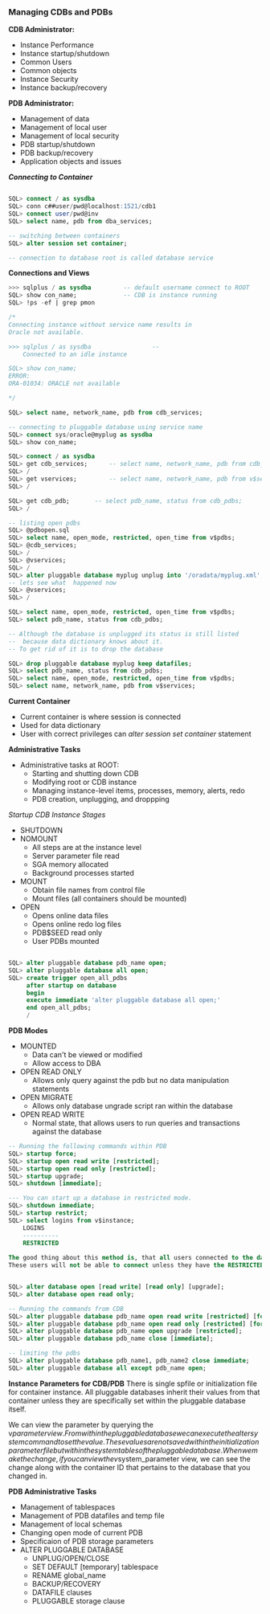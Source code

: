 ### Managing CDBs and PDBs
__CDB Administrator:__
- Instance Performance
- Instance startup/shutdown
- Common Users
- Common objects
- Instance Security
- Instance backup/recovery

__PDB Administrator:__
- Management of data
- Management of local user
- Management of local security
- PDB startup/shutdown
- PDB backup/recovery
- Application objects and issues

***Connecting to Container***
```SQL

SQL> connect / as sysdba
SQL> conn c##user/pwd@localhost:1521/cdb1
SQL> connect user/pwd@inv
SQL> select name, pdb from dba_services;

-- switching between containers
SQL> alter session set container;

-- connection to database root is called database service

```

**Connections and Views**
```SQL
>>> sqlplus / as sysdba         -- default username connect to ROOT
SQL> show con_name;             -- CDB is instance running
SQL> !ps -ef | grep pmon

/*
Connecting instance without service name results in
Oracle not available.

>>> sqlplus / as sysdba                 --
    Connected to an idle instance

SQL> show con_name;
ERROR:
ORA-01034: ORACLE not available

*/

SQL> select name, network_name, pdb from cdb_services;

-- connecting to pluggable database using service name
SQL> connect sys/oracle@myplug as sysdba
SQL> show con_name;

SQL> connect / as sysdba
SQL> get cdb_services;      -- select name, network_name, pdb from cdb_services;
SQL> /
SQL> get vservices;         -- select name, network_name, pdb from v$services;
SQL> /

SQL> get cdb_pdb;       -- select pdb_name, status from cdb_pdbs;
SQL> /

-- listing open pdbs
SQL> @pdbopen.sql
SQL> select name, open_mode, restricted, open_time from v$pdbs;
SQL> @cdb_services;
SQL> /
SQL> @vservices;
SQL> /
SQL> alter pluggable database myplug unplug into '/oradata/myplug.xml';
-- lets see what  happened now
SQL> @vservices;
SQL> /

SQL> select name, open_mode, restricted, open_time from v$pdbs;
SQL> select pdb_name, status from cdb_pdbs;

-- Although the database is unplugged its status is still listed
--  because data dictionary knows about it.
-- To get rid of it is to drop the database

SQL> drop pluggable database myplug keep datafiles;
SQL> select pdb_name, status from cdb_pdbs;
SQL> select name, open_mode, restricted, open_time from v$pdbs;
SQL> select name, network_name, pdb from v$services;

```

**Current Container**
- Current container is where session is connected 
- Used for data dictionary
- User with correct privileges can *alter session set container* statement

**Administrative Tasks**
- Administrative tasks at ROOT:
    - Starting and shutting down CDB
    - Modifying root or CDB instance
    - Managing instance-level items, processes, memory, alerts, redo
    - PDB creation, unplugging, and droppping

*Startup CDB Instance Stages*
- SHUTDOWN
- NOMOUNT
    - All steps are at the instance level
    - Server parameter file read
    - SGA memory allocated
    - Background processes started
- MOUNT
    - Obtain file names from control file
    - Mount files (all containers should be mounted)
- OPEN
    - Opens online data files
    - Opens online redo log files
    - PDB$SEED read only
    - User PDBs mounted

```SQL

SQL> alter pluggable database pdb_name open;
SQL> alter pluggable database all open;
SQL> create trigger open_all_pdbs 
     after startup on database
     begin
     execute immediate 'alter pluggable database all open;'
     end open_all_pdbs;
     /

```

**PDB Modes**
- MOUNTED
    - Data can't be viewed or modified
    - Allow access to DBA
- OPEN READ ONLY
    - Allows only query against the pdb but no data manipulation statements 
- OPEN MIGRATE
    - Allows only database ungrade script ran within the database
- OPEN READ WRITE
    - Normal state, that allows users to run queries and transactions against the database

```SQL
-- Running the following commands within PDB
SQL> startup force;
SQL> startup open read write [restricted];
SQL> startup open read only [restricted];
SQL> startup upgrade;
SQL> shutdown [immediate];

--- You can start up a database in restricted mode.
SQL> shutdown immediate;
SQL> startup restrict;
SQL> select logins from v$instance;
    LOGINS
    ----------
    RESTRICTED
    
The good thing about this method is, that all users connected to the database will get disconnected when you shutdown the database. 
These users will not be able to connect unless they have the RESTRICTED SESSION privilege.


SQL> alter database open [read write] [read only] [upgrade];
SQL> alter database open read only;

-- Running the commands from CDB
SQL> alter pluggable database pdb_name open read write [restricted] [force];
SQL> alter pluggable database pdb_name open read only [restricted] [force];
SQL> alter pluggable database pdb_name open upgrade [restricted];
SQL> alter pluggable database pdb_name close [immediate];

-- limiting the pdbs
SQL> alter pluggable database pdb_name1, pdb_name2 close immediate;
SQL> alter pluggable database all except pdb_name open;

```

**Instance Parameters for CDB/PDB**
There is single spfile or initialization file for container instance. All pluggable databases inherit their values from that container unless they are specifically set within the pluggable database itself.

We can view the parameter by querying the v$parameter view. From within the pluggable database we can execute the alter system command to set the value. These values are not saved within the initialization parameter file but within the system tables of the pluggable database. When we make the change, if you can view the v$system_parameter view, we can see the change along with the container ID that pertains to the database that you changed in.

**PDB Administrative Tasks**
- Management of tablespaces
- Management of PDB datafiles and temp file
- Management of local schemas 
- Changing open mode of current PDB
- Specificaion of PDB storage parameters
- ALTER PLUGGABLE DATABASE
    - UNPLUG/OPEN/CLOSE
    - SET DEFAULT [temporary] tablespace
    - RENAME global_name
    - BACKUP/RECOVERY
    - DATAFILE clauses
    - PLUGGABLE storage clause

